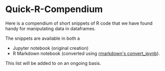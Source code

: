# Quick-R-Compendium
Here is a compendium of short snippets of R code that we have found handy for manipulating data in dataframes.

The snippets are available in both a 
* Jupyter notebook (original creation)
* R Markdown notebook (converted using [rmarkdown's convert_ipynb](https://rmarkdown.rstudio.com/docs/reference/convert_ipynb.html)). 

This list will be added to on an ongoing basis.
